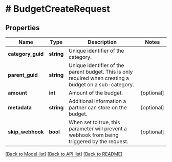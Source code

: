 # # BudgetCreateRequest

## Properties

Name | Type | Description | Notes
------------ | ------------- | ------------- | -------------
**category_guid** | **string** | Unique identifier of the category. |
**parent_guid** | **string** | Unique identifier of the parent budget. This is only required when creating a budget on a sub-category. |
**amount** | **int** | Amount of the budget. | [optional]
**metadata** | **string** | Additional information a partner can store on the budget. | [optional]
**skip_webhook** | **bool** | When set to true, this parameter will prevent a webhook from being triggered by the request. | [optional]

[[Back to Model list]](../../README.md#models) [[Back to API list]](../../README.md#endpoints) [[Back to README]](../../README.md)
